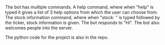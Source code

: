 
The bot has multiple commands. A help command, where when "help" is typed it gives a list of 3 help options from which the user can choose from.
The stock information command, where when "stock: " is typed followed by the ticker, stock information is given. 
The bot responds to "Hi".
The bot also welcomes people into the server. 

The python code for the project is also in the repo.

